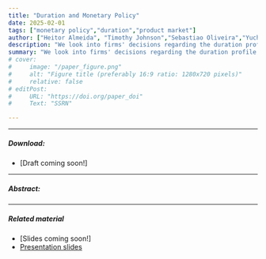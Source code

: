 ```yaml
---
title: "Duration and Monetary Policy" 
date: 2025-02-01
tags: ["monetary policy","duration","product market"]
author: ["Heitor Almeida", "Timothy Johnson","Sebastiao Oliveira","Yucheng Zhou"]
description: "We look into firms' decisions regarding the duration profile of investment, in response to monetary policy shocks." 
summary: "We look into firms' decisions regarding the duration profile of investment, in response to monetary policy shocks."
# cover:
#     image: "/paper_figure.png"
#     alt: "Figure title (preferably 16:9 ratio: 1280x720 pixels)"
#     relative: false
# editPost:
#     URL: "https://doi.org/paper_doi"
#     Text: "SSRN"

---
```


---

##### Download:
+ [Draft coming soon!]
<!-- - [Paper](paper.pdf)
- [Online appendix](appendix.pdf)
- [Code and data](https://github.com/paper_repo) -->

---

##### Abstract:


---

<!-- ##### Figure X:  Figure title

![](figurex.png)

---

##### Citation

Author 1, Author 2. Year. "Title." *Journal* Volume (Issue): First page–Last page. https://doi.org/paper_doi.

--- -->

##### Related material
+ [Slides coming soon!]
+ [Presentation slides](presentation.pdf)